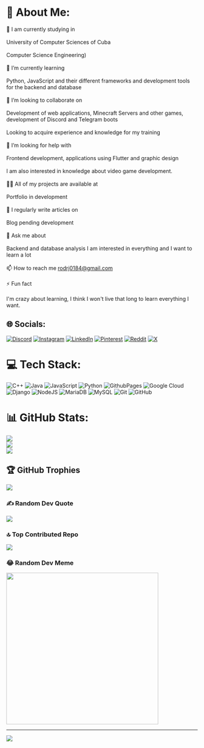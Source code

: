 # 💫 About Me:
🔭 I am currently studying in<br><br>University of Computer Sciences of Cuba<br><br>Computer Science Engineering)<br><br>🌱 I’m currently learning<br><br>Python, JavaScript and their different frameworks and development tools for the backend and database<br><br>👯 I’m looking to collaborate on<br><br>Development of web applications, Minecraft Servers and other games, development of Discord and Telegram boots<br><br>Looking to acquire experience and knowledge for my training<br><br>🤝 I’m looking for help with<br><br>Frontend development, applications using Flutter and graphic design<br><br>I am also interested in knowledge about video game development.<br><br>👨‍💻 All of my projects are available at<br><br>Portfolio in development<br><br>📝 I regularly write articles on<br><br>Blog pending development<br><br>💬 Ask me about<br><br>Backend and database analysis I am interested in everything and I want to learn a lot<br><br>📫 How to reach me rodrj0184@gmail.com<br><br>⚡ Fun fact<br><br>I'm crazy about learning, I think I won't live that long to learn everything I want.


## 🌐 Socials:
[![Discord](https://img.shields.io/badge/Discord-%237289DA.svg?logo=discord&logoColor=white)](https://discord.gg/https://discord.com/invite/4fMExsu9) [![Instagram](https://img.shields.io/badge/Instagram-%23E4405F.svg?logo=Instagram&logoColor=white)](https://instagram.com/https://www.instagram.com/jhon_alexah?igsh=MXZxcDBkNms5MzMxcg==) [![LinkedIn](https://img.shields.io/badge/LinkedIn-%230077B5.svg?logo=linkedin&logoColor=white)](https://linkedin.com/in/https://www.linkedin.com/in/jonathan-rodr%C3%ADguez-1a3652300?utm_source=share&utm_campaign=share_via&utm_content=profile&utm_medium=android_app) [![Pinterest](https://img.shields.io/badge/Pinterest-%23E60023.svg?logo=Pinterest&logoColor=white)](https://pinterest.com/https://pin.it/1TA8Sj2fq) [![Reddit](https://img.shields.io/badge/Reddit-%23FF4500.svg?logo=Reddit&logoColor=white)](https://reddit.com/user/https://www.reddit.com/u/IvethEberburn/s/a80G9YSLmv) [![X](https://img.shields.io/badge/X-black.svg?logo=X&logoColor=white)](https://x.com/https://x.com/IsEnkidul?t=TN6dEiZ4fYgnoZ1IvkBOKg&s=09) 

# 💻 Tech Stack:
![C++](https://img.shields.io/badge/c++-%2300599C.svg?style=for-the-badge&logo=c%2B%2B&logoColor=white) ![Java](https://img.shields.io/badge/java-%23ED8B00.svg?style=for-the-badge&logo=openjdk&logoColor=white) ![JavaScript](https://img.shields.io/badge/javascript-%23323330.svg?style=for-the-badge&logo=javascript&logoColor=%23F7DF1E) ![Python](https://img.shields.io/badge/python-3670A0?style=for-the-badge&logo=python&logoColor=ffdd54) ![GithubPages](https://img.shields.io/badge/github%20pages-121013?style=for-the-badge&logo=github&logoColor=white) ![Google Cloud](https://img.shields.io/badge/GoogleCloud-%234285F4.svg?style=for-the-badge&logo=google-cloud&logoColor=white) ![Django](https://img.shields.io/badge/django-%23092E20.svg?style=for-the-badge&logo=django&logoColor=white) ![NodeJS](https://img.shields.io/badge/node.js-6DA55F?style=for-the-badge&logo=node.js&logoColor=white) ![MariaDB](https://img.shields.io/badge/MariaDB-003545?style=for-the-badge&logo=mariadb&logoColor=white) ![MySQL](https://img.shields.io/badge/mysql-4479A1.svg?style=for-the-badge&logo=mysql&logoColor=white) ![Git](https://img.shields.io/badge/git-%23F05033.svg?style=for-the-badge&logo=git&logoColor=white) ![GitHub](https://img.shields.io/badge/github-%23121011.svg?style=for-the-badge&logo=github&logoColor=white)
# 📊 GitHub Stats:
![](https://github-readme-stats.vercel.app/api?username=ItsJhonAlex&theme=github_dark_dimmed&hide_border=false&include_all_commits=true&count_private=true)<br/>
![](https://github-readme-streak-stats.herokuapp.com/?user=ItsJhonAlex&theme=github_dark_dimmed&hide_border=false)<br/>
![](https://github-readme-stats.vercel.app/api/top-langs/?username=ItsJhonAlex&theme=github_dark_dimmed&hide_border=false&include_all_commits=true&count_private=true&layout=compact)

## 🏆 GitHub Trophies
![](https://github-profile-trophy.vercel.app/?username=ItsJhonAlex&theme=github_dark_dimmed&no-frame=false&no-bg=false&margin-w=4)

### ✍️ Random Dev Quote
![](https://quotes-github-readme.vercel.app/api?type=vetical&theme=tokyonight)

### 🔝 Top Contributed Repo
![](https://github-contributor-stats.vercel.app/api?username=ItsJhonAlex&limit=5&theme=github_dark_dimmed&combine_all_yearly_contributions=true)

### 😂 Random Dev Meme
<img src='https://memer-new.vercel.app/' style="height: 400px;"/>

---
[![](https://visitcount.itsvg.in/api?id=ItsJhonAlex&icon=5&color=1)](https://visitcount.itsvg.in)

<!-- Proudly created with GPRM ( https://gprm.itsvg.in ) -->
